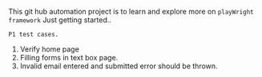 This git hub automation project is to learn and explore more on ``playWright framework``
Just getting started..

``P1 test cases.``
1. Verify home page
2. Filling forms in text box page.
3. Invalid email entered and submitted error should be thrown.
